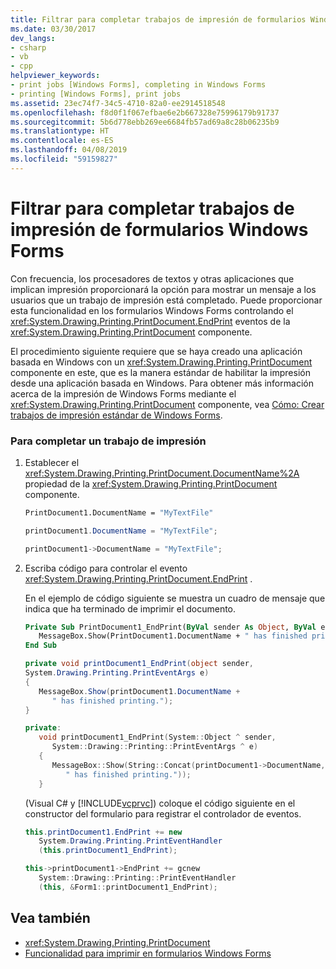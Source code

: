 ```yaml
---
title: Filtrar para completar trabajos de impresión de formularios Windows Forms
ms.date: 03/30/2017
dev_langs:
- csharp
- vb
- cpp
helpviewer_keywords:
- print jobs [Windows Forms], completing in Windows Forms
- printing [Windows Forms], print jobs
ms.assetid: 23ec74f7-34c5-4710-82a0-ee2914518548
ms.openlocfilehash: f8d0f1f067efbae6e2b667328e75996179b91737
ms.sourcegitcommit: 5b6d778ebb269ee6684fb57ad69a8c28b06235b9
ms.translationtype: HT
ms.contentlocale: es-ES
ms.lasthandoff: 04/08/2019
ms.locfileid: "59159827"
---
```

# <a name="how-to-complete-windows-forms-print-jobs"></a>Filtrar para completar trabajos de impresión de formularios Windows Forms
Con frecuencia, los procesadores de textos y otras aplicaciones que implican impresión proporcionará la opción para mostrar un mensaje a los usuarios que un trabajo de impresión está completado. Puede proporcionar esta funcionalidad en los formularios Windows Forms controlando el <xref:System.Drawing.Printing.PrintDocument.EndPrint> eventos de la <xref:System.Drawing.Printing.PrintDocument> componente.  
  
 El procedimiento siguiente requiere que se haya creado una aplicación basada en Windows con un <xref:System.Drawing.Printing.PrintDocument> componente en este, que es la manera estándar de habilitar la impresión desde una aplicación basada en Windows. Para obtener más información acerca de la impresión de Windows Forms mediante el <xref:System.Drawing.Printing.PrintDocument> componente, vea [Cómo: Crear trabajos de impresión estándar de Windows Forms](how-to-create-standard-windows-forms-print-jobs.md).  
  
### <a name="to-complete-a-print-job"></a>Para completar un trabajo de impresión  
  
1.  Establecer el <xref:System.Drawing.Printing.PrintDocument.DocumentName%2A> propiedad de la <xref:System.Drawing.Printing.PrintDocument> componente.  
  
    ```vb  
    PrintDocument1.DocumentName = "MyTextFile"  
    ```  
  
    ```csharp  
    printDocument1.DocumentName = "MyTextFile";  
    ```  
  
    ```cpp  
    printDocument1->DocumentName = "MyTextFile";  
    ```  
  
2.  Escriba código para controlar el evento <xref:System.Drawing.Printing.PrintDocument.EndPrint> .  
  
     En el ejemplo de código siguiente se muestra un cuadro de mensaje que indica que ha terminado de imprimir el documento.  
  
    ```vb  
    Private Sub PrintDocument1_EndPrint(ByVal sender As Object, ByVal e As System.Drawing.Printing.PrintEventArgs) Handles PrintDocument1.EndPrint  
       MessageBox.Show(PrintDocument1.DocumentName + " has finished printing.")  
    End Sub  
    ```  
  
    ```csharp  
    private void printDocument1_EndPrint(object sender,   
    System.Drawing.Printing.PrintEventArgs e)  
    {  
       MessageBox.Show(printDocument1.DocumentName +   
          " has finished printing.");  
    }  
    ```  
  
    ```cpp  
    private:  
       void printDocument1_EndPrint(System::Object ^ sender,  
          System::Drawing::Printing::PrintEventArgs ^ e)  
       {  
          MessageBox::Show(String::Concat(printDocument1->DocumentName,  
             " has finished printing."));  
       }  
    ```  
  
     (Visual C# y [!INCLUDE[vcprvc](../../../../includes/vcprvc-md.md)]) coloque el código siguiente en el constructor del formulario para registrar el controlador de eventos.  
  
    ```csharp  
    this.printDocument1.EndPrint += new  
       System.Drawing.Printing.PrintEventHandler  
       (this.printDocument1_EndPrint);  
    ```  
  
    ```cpp  
    this->printDocument1->EndPrint += gcnew  
       System::Drawing::Printing::PrintEventHandler  
       (this, &Form1::printDocument1_EndPrint);  
    ```  
  
## <a name="see-also"></a>Vea también

- <xref:System.Drawing.Printing.PrintDocument>
- [Funcionalidad para imprimir en formularios Windows Forms](windows-forms-print-support.md)
